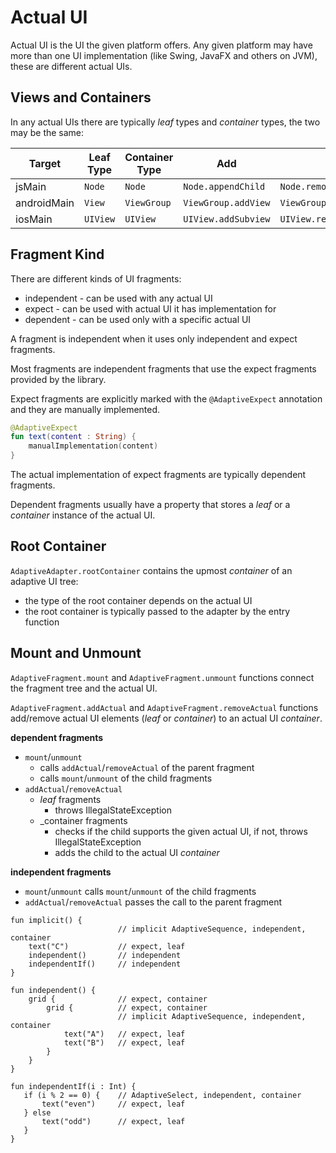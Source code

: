 # Actual UI

Actual UI is the UI the given platform offers. Any given platform may have more than one UI
implementation (like Swing, JavaFX and others on JVM), these are different actual UIs.

## Views and Containers

In any actual UIs there are typically _leaf_ types and _container_ types, the two may be the same:

| Target      | Leaf Type | Container Type | Add                 | Remove                       |
|-------------|-----------|----------------|---------------------|------------------------------|
| jsMain      | `Node`    | `Node`         | `Node.appendChild`  | `Node.removeChild`           |
| androidMain | `View`    | `ViewGroup`    | `ViewGroup.addView` | `ViewGroup.removeView`       |
| iosMain     | `UIView`  | `UIView`       | `UIView.addSubview` | `UIView.removeFromSuperview` | 

## Fragment Kind

There are different kinds of UI fragments:

* independent - can be used with any actual UI
* expect - can be used with actual UI it has implementation for
* dependent - can be used only with a specific actual UI

A fragment is independent when it uses only independent and expect fragments.

Most fragments are independent fragments that use the expect fragments 
provided by the library.

Expect fragments are explicitly marked with the `@AdaptiveExpect` annotation and they
are manually implemented.

```kotlin
@AdaptiveExpect
fun text(content : String) {
    manualImplementation(content)
}
```

The actual implementation of expect fragments are typically dependent fragments.

Dependent fragments usually have a property that stores a _leaf_ or a _container_ instance
of the actual UI.

## Root Container

`AdaptiveAdapter.rootContainer` contains the upmost _container_ of an adaptive UI tree:

* the type of the root container depends on the actual UI
* the root container is typically passed to the adapter by the entry function

## Mount and Unmount

`AdaptiveFragment.mount` and `AdaptiveFragment.unmount` functions connect the fragment tree and the actual UI.

`AdaptiveFragment.addActual` and `AdaptiveFragment.removeActual` functions add/remove actual UI elements (_leaf_ or
_container_) to an actual UI _container_.

**dependent fragments**
  * `mount`/`unmount` 
    * calls `addActual`/`removeActual` of the parent fragment
    * calls `mount`/`unmount` of the child fragments
  * `addActual`/`removeActual`
    * _leaf_ fragments
      * throws IllegalStateException
    * _container fragments
      * checks if the child supports the given actual UI, if not, throws IllegalStateException
      * adds the child to the actual UI _container_

**independent fragments**
  * `mount`/`unmount` calls `mount`/`unmount` of the child fragments
  * `addActual`/`removeActual` passes the call to the parent fragment


```text
fun implicit() {
                        // implicit AdaptiveSequence, independent, container       
    text("C")           // expect, leaf
    independent()       // independent
    independentIf()     // independent
}

fun independent() {     
    grid {              // expect, container
        grid {          // expect, container
                        // implicit AdaptiveSequence, independent, container
            text("A")   // expect, leaf
            text("B")   // expect, leaf
        }
    }
}

fun independentIf(i : Int) {
   if (i % 2 == 0) {    // AdaptiveSelect, independent, container
       text("even")     // expect, leaf
   } else 
       text("odd")      // expect, leaf
   }
}
```








